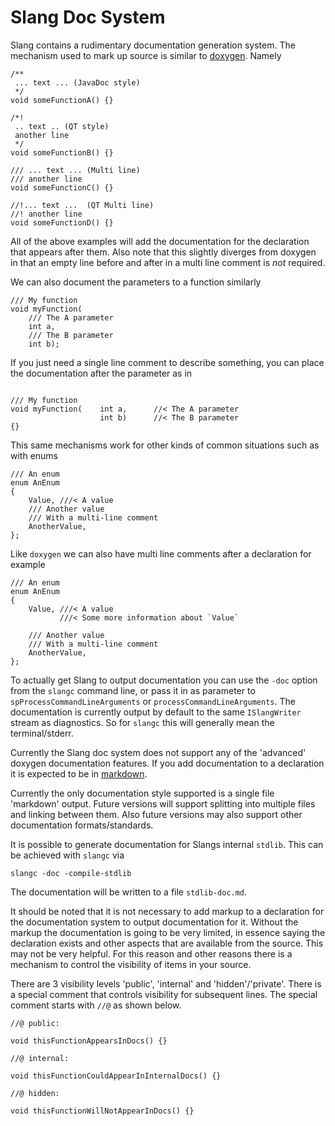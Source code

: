 Slang Doc System
================

Slang contains a rudimentary documentation generation system. The mechanism used to mark up source is similar to [doxygen](https://www.doxygen.nl/manual/docblocks.html). Namely

```
/**
 ... text ... (JavaDoc style)
 */
void someFunctionA() {}

/*!
 .. text .. (QT style)
 another line
 */
void someFunctionB() {}

/// ... text ... (Multi line)
/// another line
void someFunctionC() {}

//!... text ...  (QT Multi line)
//! another line
void someFunctionD() {}

```

All of the above examples will add the documentation for the declaration that appears after them. Also note that this slightly diverges from doxygen in that an empty line before and after in a multi line comment is *not* required.

We can also document the parameters to a function similarly

```
/// My function
void myFunction(
    /// The A parameter
    int a,
    /// The B parameter
    int b);
```

If you just need a single line comment to describe something, you can place the documentation after the parameter as in

```

/// My function
void myFunction(    int a,      //< The A parameter
                    int b)      //< The B parameter
{}
```

This same mechanisms work for other kinds of common situations such as with enums

```
/// An enum
enum AnEnum
{
    Value, ///< A value
    /// Another value
    /// With a multi-line comment
    AnotherValue,
};
```

Like `doxygen` we can also have multi line comments after a declaration for example

```
/// An enum
enum AnEnum
{
    Value, ///< A value
           ///< Some more information about `Value`

    /// Another value
    /// With a multi-line comment
    AnotherValue,
};
```




To actually get Slang to output documentation you can use the `-doc` option from the `slangc` command line, or pass it in as parameter to `spProcessCommandLineArguments` or `processCommandLineArguments`. The documentation is currently output by default to the same `ISlangWriter` stream as diagnostics. So for `slangc` this will generally mean the terminal/stderr.

Currently the Slang doc system does not support any of the 'advanced' doxygen documentation features. If you add documentation to a declaration it is expected to be in [markdown](https://guides.github.com/features/mastering-markdown/).

Currently the only documentation style supported is a single file 'markdown' output. Future versions will support splitting into multiple files and linking between them. Also future versions may also support other documentation formats/standards.

It is possible to generate documentation for Slangs internal `stdlib`. This can be achieved with `slangc` via

```
slangc -doc -compile-stdlib
```

The documentation will be written to a file `stdlib-doc.md`.

It should be noted that it is not necessary to add markup to a declaration for the documentation system to output documentation for it. Without the markup the documentation is going to be very limited, in essence saying the declaration exists and other aspects that are available from the source. This may not be very helpful. For this reason and other reasons there is a mechanism to control the visibility of items in your source.

There are 3 visibility levels 'public', 'internal' and 'hidden'/'private'. There is a special comment that controls visibility for subsequent lines. The special comment starts with `//@` as shown below.

```
//@ public:

void thisFunctionAppearsInDocs() {}

//@ internal:

void thisFunctionCouldAppearInInternalDocs() {}

//@ hidden:

void thisFunctionWillNotAppearInDocs() {}
```


